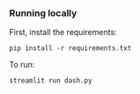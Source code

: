 ### Running locally

First, install the requirements:

```console
pip install -r requirements.txt
```

To run:

```console
streamlit run dash.py
```
